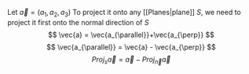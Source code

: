 Let $\vec{a} = (a_{1}, a_{2}, a_{3})$
To project it onto any [[Planes|plane]] $S$, we need to project it first onto the normal direction of $S$
$$
\vec{a} = \vec{a_{\parallel}}+\vec{a_{\perp}}
$$
$$
\vec{a_{\parallel}} = \vec{a} - \vec{a_{\perp}}
$$
$$
Proj_{s}\vec{a}=\vec{a}-Proj_{\vec{n}}\vec{a}
$$
